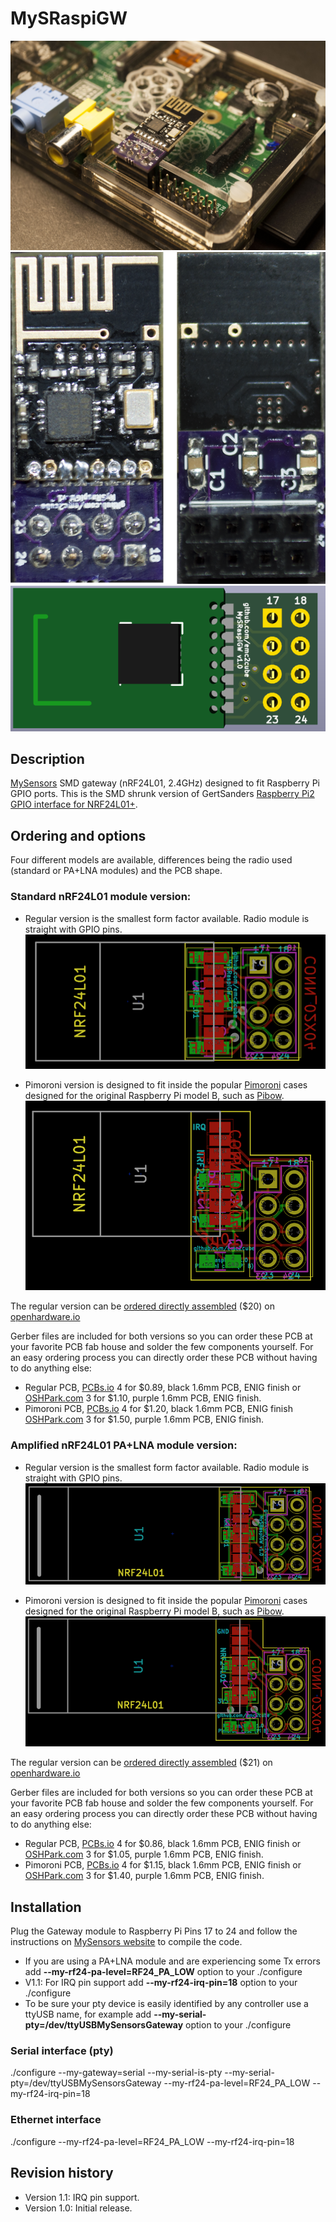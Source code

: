 MySRaspiGW
==========

![GW on the Pi](https://raw.githubusercontent.com/emc2cube/MySRaspiGW/master/MySRaspiGW_Pi.jpg)
![Regular GW](https://raw.githubusercontent.com/emc2cube/MySRaspiGW/master/Regular/img/MySRaspiGW.png)
![KiCad 3D view](https://raw.githubusercontent.com/emc2cube/MySRaspiGW/master/Regular/img/MySRaspiGW-3Dtop.png)


Description
-----------

[MySensors](http://www.mysensors.org) SMD gateway (nRF24L01, 2.4GHz) designed to fit Raspberry Pi GPIO ports.
This is the SMD shrunk version of GertSanders [Raspberry Pi2 GPIO interface for NRF24L01+](https://www.openhardware.io/view/17/Raspberry-Pi2-GPIO-interface-for-NRF24L01).


Ordering and options
--------

Four different models are available, differences being the radio used (standard or PA+LNA modules) and the PCB shape.

### Standard nRF24L01 module version:
- Regular version is the smallest form factor available. Radio module is straight with GPIO pins.
![MySRaspiGW regular PCB](https://raw.githubusercontent.com/emc2cube/MySRaspiGW/master/Regular/img/MySRaspiGW-PCB.png)

- Pimoroni version is designed to fit inside the popular [Pimoroni](http://pimoroni.com) cases designed for the original Raspberry Pi model B, such as [Pibow](https://www.raspberrypi.org/blog/pibow/).
![MySRaspiGW Pimoroni PCB](https://raw.githubusercontent.com/emc2cube/MySRaspiGW/master/Pimoroni/img/MySRaspiGW_Pimoroni-PCB.png)

The regular version can be [ordered directly assembled](https://www.openhardware.io/order/105/ASMBL1X) ($20) on [openhardware.io](https://www.openhardware.io/view/105/MySRaspiGW)

Gerber files are included for both versions so you can order these PCB at your favorite PCB fab house and solder the few components yourself.
For an easy ordering process you can directly order these PCB without having to do anything else:
- Regular PCB, [PCBs.io](https://pcbs.io/share/rp2W3) 4 for $0.89, black 1.6mm PCB, ENIG finish or [OSHPark.com](https://oshpark.com/shared_projects/dWrubL3S) 3 for $1.10, purple 1.6mm PCB, ENIG finish.
- Pimoroni PCB, [PCBs.io](https://pcbs.io/share/rN3VE) 4 for $1.20, black 1.6mm PCB, ENIG finish [OSHPark.com](https://oshpark.com/shared_projects/6JsJqI3E) 3 for $1.50, purple 1.6mm PCB, ENIG finish.

### Amplified nRF24L01 PA+LNA module version:
- Regular version is the smallest form factor available. Radio module is straight with GPIO pins.
![MySRaspiGW regular PCB](https://raw.githubusercontent.com/emc2cube/MySRaspiGW/master/Regular_PA_LNA/img/MySRaspiGW-PCB.png)

- Pimoroni version is designed to fit inside the popular [Pimoroni](http://pimoroni.com) cases designed for the original Raspberry Pi model B, such as [Pibow](https://www.raspberrypi.org/blog/pibow/).
![MySRaspiGW Pimoroni PCB](https://raw.githubusercontent.com/emc2cube/MySRaspiGW/master/Pimoroni_PA_LNA/img/MySRaspiGW_Pimoroni-PCB.png)

The regular version can be [ordered directly assembled](https://www.openhardware.io/order/116/ASMBL1X) ($21) on [openhardware.io](https://www.openhardware.io/view/116/MySRaspiGW-PALNA)

Gerber files are included for both versions so you can order these PCB at your favorite PCB fab house and solder the few components yourself.
For an easy ordering process you can directly order these PCB without having to do anything else:
- Regular PCB, [PCBs.io](https://pcbs.io/share/4Q7e1) 4 for $0.86, black 1.6mm PCB, ENIG finish or [OSHPark.com](https://oshpark.com/shared_projects/PaP5y1X2) 3 for $1.05, purple 1.6mm PCB, ENIG finish.
- Pimoroni PCB, [PCBs.io](https://pcbs.io/share/4o2WQ) 4 for $1.15, black 1.6mm PCB, ENIG finish or [OSHPark.com](https://oshpark.com/shared_projects/2UrzYLvi) 3 for $1.40, purple 1.6mm PCB, ENIG finish.


Installation
-------

Plug the Gateway module to Raspberry Pi Pins 17 to 24 and follow the instructions on [MySensors website](https://www.mysensors.org/build/raspberry) to compile the code.
- If you are using a PA+LNA module and are experiencing some Tx errors add **--my-rf24-pa-level=RF24_PA_LOW** option to your ./configure
- V1.1: For IRQ pin support add **--my-rf24-irq-pin=18** option to your ./configure
- To be sure your pty device is easily identified by any controller use a ttyUSB name, for example add **--my-serial-pty=/dev/ttyUSBMySensorsGateway** option to your ./configure

### Serial interface (pty)
./configure --my-gateway=serial --my-serial-is-pty --my-serial-pty=/dev/ttyUSBMySensorsGateway --my-rf24-pa-level=RF24_PA_LOW --my-rf24-irq-pin=18

### Ethernet interface
./configure --my-rf24-pa-level=RF24_PA_LOW --my-rf24-irq-pin=18


Revision history
----------------

- Version 1.1: IRQ pin support.
- Version 1.0: Initial release.